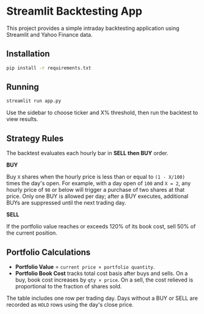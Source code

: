 # Streamlit Backtesting App

This project provides a simple intraday backtesting application using Streamlit and Yahoo Finance data.

## Installation

```bash
pip install -r requirements.txt
```

## Running

```bash
streamlit run app.py
```

Use the sidebar to choose ticker and X% threshold, then run the backtest to view results.

## Strategy Rules

The backtest evaluates each hourly bar in **SELL then BUY** order.

**BUY**

Buy `X` shares when the hourly price is less than or equal to `(1 - X/100)`
times the day's open. For example, with a day open of `100` and `X = 2`, any
hourly price of `98` or below will trigger a purchase of two shares at that
price. Only one BUY is allowed per day; after a BUY executes, additional BUYs
are suppressed until the next trading day.

**SELL**

If the portfolio value reaches or exceeds 120% of its book cost, sell 50% of
the current position.

## Portfolio Calculations

- **Portfolio Value** = `current price × portfolio quantity`.
- **Portfolio Book Cost** tracks total cost basis after buys and sells. On a
  buy, book cost increases by `qty × price`. On a sell, the cost relieved is
  proportional to the fraction of shares sold.

The table includes one row per trading day. Days without a BUY or SELL are
recorded as `HOLD` rows using the day's close price.
